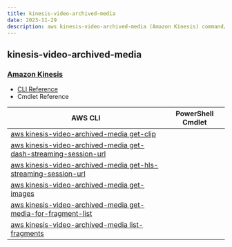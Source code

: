```yaml
---
title: kinesis-video-archived-media
date: 2023-11-29
description: aws kinesis-video-archived-media (Amazon Kinesis) command/cmdlet list.
---
```


## kinesis-video-archived-media

### [Amazon Kinesis](https://aws.amazon.com/kinesis/)

* [CLI Reference](https://awscli.amazonaws.com/v2/documentation/api/latest/reference/kinesis-video-archived-media/index.html)
* Cmdlet Reference

|AWS CLI|PowerShell Cmdlet|
|----|----|
|[aws kinesis-video-archived-media get-clip](https://awscli.amazonaws.com/v2/documentation/api/latest/reference/kinesis-video-archived-media/get-clip.html)||
|[aws kinesis-video-archived-media get-dash-streaming-session-url](https://awscli.amazonaws.com/v2/documentation/api/latest/reference/kinesis-video-archived-media/get-dash-streaming-session-url.html)||
|[aws kinesis-video-archived-media get-hls-streaming-session-url](https://awscli.amazonaws.com/v2/documentation/api/latest/reference/kinesis-video-archived-media/get-hls-streaming-session-url.html)||
|[aws kinesis-video-archived-media get-images](https://awscli.amazonaws.com/v2/documentation/api/latest/reference/kinesis-video-archived-media/get-images.html)||
|[aws kinesis-video-archived-media get-media-for-fragment-list](https://awscli.amazonaws.com/v2/documentation/api/latest/reference/kinesis-video-archived-media/get-media-for-fragment-list.html)||
|[aws kinesis-video-archived-media list-fragments](https://awscli.amazonaws.com/v2/documentation/api/latest/reference/kinesis-video-archived-media/list-fragments.html)||


